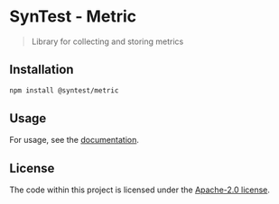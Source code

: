 # SynTest - Metric

> Library for collecting and storing metrics

## Installation

```bash
npm install @syntest/metric
```

## Usage

For usage, see the [documentation](https://www.syntest.org/docs).

## License

The code within this project is licensed under the [Apache-2.0 license](LICENSE).
